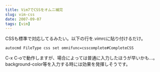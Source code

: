 ```yaml
---
title: Vim7でCSSをオムニ補完
slug: vim-css
date: 2007-09-07
tags: [vim]
---
```


CSSも標準で対応してるみたい。以下の行を.vimrcに貼り付けるだけ。

```vim
autocmd FileType css set omnifunc=csscomplete#CompleteCSS
```

C-x C-oで動作しますが、場合によっては普通に入力したほうが早いかも…。background-color等を入力する時には効果を発揮しそうです。
